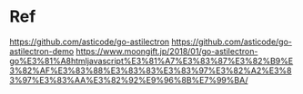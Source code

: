 # Ref
https://github.com/asticode/go-astilectron
https://github.com/asticode/go-astilectron-demo
https://www.moongift.jp/2018/01/go-astilectron-go%E3%81%A8htmljavascript%E3%81%A7%E3%83%87%E3%82%B9%E3%82%AF%E3%83%88%E3%83%83%E3%83%97%E3%82%A2%E3%83%97%E3%83%AA%E3%82%92%E9%96%8B%E7%99%BA/
